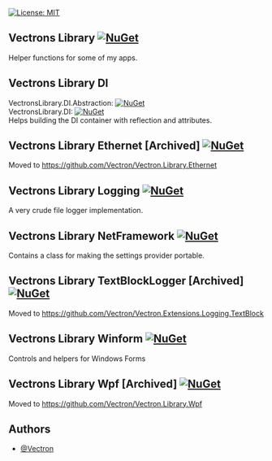 ﻿[![License: MIT](https://img.shields.io/badge/License-MIT-green.svg)](https://github.com/Vectron/VectronsLibrary/blob/main/LICENSE.txt)

## Vectrons Library [![NuGet](https://img.shields.io/nuget/v/VectronsLibrary.svg)](https://www.nuget.org/packages/VectronsLibrary)  
Helper functions for some of my apps.

## Vectrons Library DI
VectronsLibrary.DI.Abstraction: [![NuGet](https://img.shields.io/nuget/v/VectronsLibrary.DI.Abstraction.svg)](https://www.nuget.org/packages/VectronsLibrary.DI.Abstraction)  
VectronsLibrary.DI: [![NuGet](https://img.shields.io/nuget/v/VectronsLibrary.DI.svg)](https://www.nuget.org/packages/VectronsLibrary.DI)  
Helps building the DI container with reflection and attributes.

## Vectrons Library Ethernet [Archived] [![NuGet](https://img.shields.io/nuget/v/VectronsLibrary.Ethernet.svg)](https://www.nuget.org/packages/VectronsLibrary.Ethernet)  
Moved to <https://github.com/Vectron/Vectron.Library.Ethernet>

## Vectrons Library Logging [![NuGet](https://img.shields.io/nuget/v/VectronsLibrary.Logging.svg)](https://www.nuget.org/packages/VectronsLibrary.Logging)  
A very crude file logger implementation.

## Vectrons Library NetFramework [![NuGet](https://img.shields.io/nuget/v/VectronsLibrary.NetFramework.svg)](https://www.nuget.org/packages/VectronsLibrary.NetFramework)  
Contains a class for making the settings provider portable.

## Vectrons Library TextBlockLogger [Archived] [![NuGet](https://img.shields.io/nuget/v/VectronsLibrary.TextBlockLogger.svg)](https://www.nuget.org/packages/VectronsLibrary.TextBlockLogger)  
Moved to <https://github.com/Vectron/Vectron.Extensions.Logging.TextBlock>

## Vectrons Library Winform [![NuGet](https://img.shields.io/nuget/v/VectronsLibrary.Winform.svg)](https://www.nuget.org/packages/VectronsLibrary.Winform)  
Controls and helpers for Windows Forms

## Vectrons Library Wpf [Archived] [![NuGet](https://img.shields.io/nuget/v/VectronsLibrary.Wpf.svg)](https://www.nuget.org/packages/VectronsLibrary.Wpf)  
Moved to <https://github.com/Vectron/Vectron.Library.Wpf>

## Authors
- [@Vectron](https://www.github.com/Vectron)
